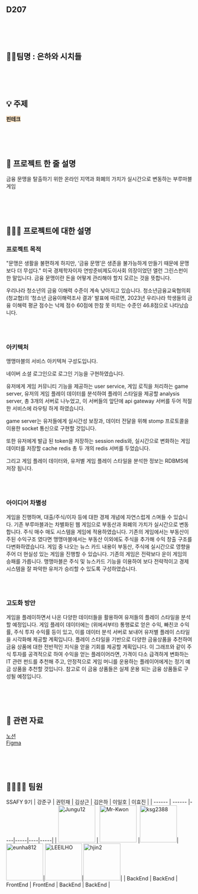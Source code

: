 ## D207

  </br>
  </br>
  </br>

## 🙇🏻팀명 : 은하와 시치들
  
  </br>
  </br>
  </br>
  
  
## 💡 주제
<span style= 'background-color: #F7DDBE'> __핀테크__</span>
  
  </br>
  </br>
  </br>
  
  
## 👥 프로젝트 한 줄 설명
금융 문맹을 탈출하기 위한 온라인 지역과 화폐의 가치가 실시간으로 변동하는 부루마블 게임
  
  </br>
  </br>
  </br>
  
  
## 🧑🏻‍🦯 프로젝트에 대한 설명
### 프로젝트 목적
"문맹은 생활을 불편하게 하지만, ‘금융 문맹’은 생존을 불가능하게 만들기 때문에 문맹보다 더 무섭다."
미국 경제학자이자 연방준비제도이사회 의장이었던 앨런 그린스펀이 한 말입니다. 
금융 문맹이란 돈을 어떻게 관리해야 할지 모르는 것을 뜻합니다.

우리나라 청소년의 금융 이해력 수준이 계속 낮아지고 있습니다. 청소년금융교육협의회(청교협)의 ‘청소년 금융이해력조사 결과’ 발표에 따르면, 2023년 우리나라 학생들의 금융 이해력 평균 점수는 
낙제 점수 60점에 한참 못 미치는 수준인 46.8점으로 나타났습니다.


  </br>
  </br>

### 아키텍처
맹맹마블의 서비스 아키텍쳐 구성도입니다.

네이버 소셜 로그인으로 로그인 기능을 구현하였습니다.

유저에게 게임 커뮤니티 기능을 제공하는 user service,
게임 로직을 처리하는 game server,
유저의 게임 플레이 데이터를 분석하여 플레이 스타일을 제공할 analysis server,
총 3개의 서버로 나누었고,
이 서버들의 앞단에 api gateway 서버를 두어 적절한 서비스에 라우팅 하게 하였습니다.

game server는 유저들에게 실시간성 보장과, 데이터 전달을 위해 stomp 프로토콜을 이용한 socket 통신으로 구현할 것입니다.

또한 유저에게 발급 된 token을 저장하는 session redis와,
실시간으로 변화하는 게임 데이터를 저장할 cache redis
총 두 개의 redis 서버를 두었습니다.

그리고 게임 플레이 데이터와, 유저별 게임 플레이 스타일을 분석한 정보는 RDBMS에 저장 됩니다.


  </br>
  </br>
  
### 아이디어 차별성
게임을 진행하며, 대출/주식/이자 등에 대한 경제 개념에 자연스럽게 스며들 수 있습니다.
기존 부루마블과는 차별화된 웹 게임으로 부동산과 화폐의 가치가 실시간으로 변동합니다.
주식 매수 매도 시스템을 게임에 적용하였습니다.
기존의 게임에서는 부동산이 주된 수익구조 였다면 맹맹마블에서는 부동산 이외에도 주식을 추가해 수익 창출 구조를 다변화하였습니다.
게임 중 나오는 뉴스 카드 내용이 부동산, 주식에 실시간으로 영향을 주어 더 현실성 있는 게임을 진행할 수 있습니다.
기존의 게임은 전략보다 운이 게임의 승패를 가릅니다.
맹맹마블은 주식 및 뉴스카드 기능을 이용하여 보다 전략적이고 경제 시스템을 잘 파악한 유저가 승리할 수 있도록 구성하였습니다.

  </br>
  </br>

### 고도화 방안
게임을 플레이하면서 나온 다양한 데이터들을 활용하여 유저들의 플레이 스타일을 분석할 예정입니다.
게임 플레이 데이터에는 (위에서부터) 통행료로 얻은 수익, 빠친코 수익률, 주식 투자 수익률 등이 있고,
이를 데이터 분석 서버로 보내어 유저별 플레이 스타일을 시각화해 제공할 계획입니다.
플레이 스타일을 기반으로 다양한 금융상품을 추천하여 금융 상품에 대한 전반적인 지식을 얻을 기회를 제공할 계획입니다.
이 그래프와 같이 주식 투자를 공격적으로 하여 수익을 얻는 플레이어라면, 가격이 다소 급격하게 변화하는 IT 관련 펀드를 추천해 주고,
안정적으로 게임 머니를 운용하는  플레이어에게는 정기 예금 상품을 추천할 것입니다.
참고로 이 금융 상품들은 실제 운용 되는 금융 상품들로 구성될 예정입니다.

  </br>
  </br>
  </br>

## 📒 관련 자료
[노션](https://desert-package-890.notion.site/16d80aa9c53f4b99bf9c620c513a1892?pvs=4)  
[Figma](https://www.figma.com/file/nooFy2VIyM5B3Qw8w3npG4/%EA%B0%80%EC%A0%9C?type=design&node-id=0%3A1&mode=design&t=pslKRrAeGQJbMAvW-1)

  </br>
  </br>
  </br>

## 👩‍👩‍👧‍👧 팀원
SSAFY 9기
| 강준구 | 권민재 | 김상근 | 김은하 | 이일호 | 이효진 |
| ------ | ------ |----|-----|----|-----|
| <a href="https://github.com/Jungu12"><img src="https://avatars.githubusercontent.com/u/75069880?v=4" alt="Jungu12" width="100" height="100"></a> | <a href="https://github.com/Mr-Kwon"><img src="https://avatars.githubusercontent.com/u/108272029?v=4" alt="Mr-Kwon" width="100" height="100"></a> |<a href="https://github.com/ksg2388"><img src="https://avatars.githubusercontent.com/u/45422827?v=4" alt="ksg2388" width="100" height="100"></a>|<a href="https://github.com/eunha812"><img src="https://avatars.githubusercontent.com/u/62810560?v=4" alt="eunha812" width="100" height="100"></a>|<a href="https://github.com/LEEILHO"><img src="https://avatars.githubusercontent.com/u/33304873?v=4" alt="LEEILHO" width="100" height="100"></a>|<a href="https://github.com/hjin2"><img src="https://avatars.githubusercontent.com/u/72199096?v=4" alt="hjin2" width="100" height="100"></a>|
| BackEnd | BackEnd | FrontEnd | FrontEnd | BackEnd | BackEnd |

